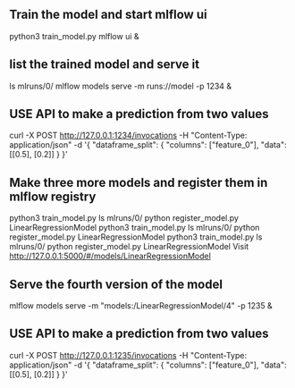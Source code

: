 ## Train the model and start mlflow ui
python3 train_model.py
mlflow ui &
## list the trained model and serve it
ls mlruns/0/
mlflow models serve -m runs:/<RUN-ID-1>/model -p 1234 &

## USE API to make a prediction from two values
curl -X POST http://127.0.0.1:1234/invocations   -H "Content-Type: application/json"   -d '{
        "dataframe_split": {
          "columns": ["feature_0"],
          "data": [[0.5], [0.2]]
        }
      }'

## Make three more models and register them in mlflow registry
python3 train_model.py
ls mlruns/0/
python register_model.py <RUN-ID-2> LinearRegressionModel
python3 train_model.py
ls mlruns/0/
python register_model.py <RUN-ID-3> LinearRegressionModel
python3 train_model.py
ls mlruns/0/
python register_model.py <RUN-ID-4> LinearRegressionModel
Visit http://127.0.0.1:5000/#/models/LinearRegressionModel

## Serve the fourth version of the model
mlflow models serve -m "models:/LinearRegressionModel/4" -p 1235 &

## USE API to make a prediction from two values
curl -X POST http://127.0.0.1:1235/invocations   -H "Content-Type: application/json"   -d '{
        "dataframe_split": {
          "columns": ["feature_0"],
          "data": [[0.5], [0.2]]
        }
      }'